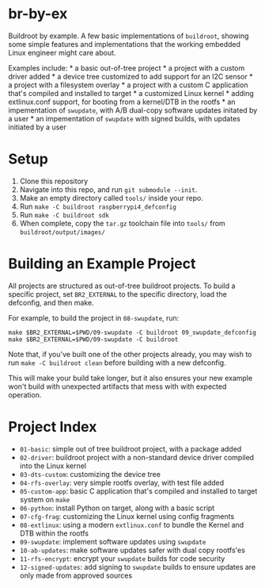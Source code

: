 # br-by-ex

Buildroot by example. A few basic implementations of `buildroot`, showing some simple features and implementations that the working embedded Linux engineer might care about. 

Examples include:
	* a basic out-of-tree project
	* a project with a custom driver added
	* a device tree customized to add support for an I2C sensor
	* a project with a filesystem overlay 
	* a project with a custom C application that's compiled and installed to target
	* a customized Linux kernel 
	* adding extlinux.conf support, for booting from a kernel/DTB in the rootfs
	* an impementation of `swupdate`, with A/B dual-copy software updates initated by a user
	* an impementation of `swupdate` with signed builds, with updates initiated by a user 

# Setup

1. Clone this repository
2. Navigate into this repo, and run `git submodule --init`.
3. Make an empty directory called `tools/` inside your repo.
4. Run `make -C buildroot raspberrypi4_defconfig`
5. Run `make -C buildroot sdk`
6. When complete, copy the `tar.gz` toolchain file into `tools/` from `buildroot/output/images/`

# Building an Example Project

All projects are structured as out-of-tree buildroot projects. To build a specific project, set `BR2_EXTERNAL` to the specific directory, load the defconfig, and then make.

For example, to build the project in `08-swupdate`, run:

```
make $BR2_EXTERNAL=$PWD/09-swupdate -C buildroot 09_swupdate_defconfig
make $BR2_EXTERNAL=$PWD/09-swupdate -C buildroot
```

Note that, if you've built one of the other projects already, you may wish to run `make -C buildroot clean` before building with a new defconfig. 

This will make your build take longer, but it also ensures your new example won't build with unexpected artifacts that mess with with expected operation. 

# Project Index

- `01-basic`: simple out of tree buildroot project, with a package added
- `02-driver`: buildroot project with a non-standard device driver compiled into the Linux kernel
- `03-dts-custom`: customizing the device tree 
- `04-rfs-overlay`: very simple rootfs overlay, with test file added
- `05-custom-app`: basic C application that's compiled and installed to target system on `make`
- `06-python`: install Python on target, along with a basic script
- `07-cfg-frag`: customizing the Linux kernel using config fragments
- `08-extlinux`: using a modern `extlinux.conf` to bundle the Kernel and DTB within the rootfs
- `09-swupdate`: implement software updates using `swupdate`
- `10-ab-updates`: make software updates safer with dual copy rootfs'es 
- `11-rfs-encrypt`: encrypt your `swupdate` builds for code security
- `12-signed-updates`: add signing to `swupdate` builds to ensure updates are only made from approved sources

